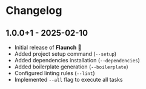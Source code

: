 # Changelog

## 1.0.0+1 - 2025-02-10
- Initial release of **Flaunch** 🎉
- Added project setup command (`--setup`)
- Added dependencies installation (`--dependencies`)
- Added boilerplate generation (`--boilerplate`)
- Configured linting rules (`--lint`)
- Implemented `--all` flag to execute all tasks